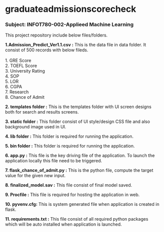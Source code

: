 # graduateadmissionscorecheck

### Subject: INFOT780-002-Applieed Machine Learning

This project repository include below files/folders.

<b>1.Admission_Predict_Ver1.1.csv :</b> This is the data file in data folder. It consist of 500 records with below fileds.<br><br>
    1. GRE Score<br>
    2. TOEFL Score<br>
    3. University Rating<br>
    4. SOP<br>
    5. LOR<br>
    6. CGPA<br>
    7. Research<br>
    8. Chance of Admit <br>

<b>2. templates folder :</b> This is the templates folder with UI screen designs both for search and results screens.

<b>3. static folder :</b> This folder consist of UI style/design CSS file and also background image used in UI.

<b>4. lib folder :</b> This folder is required for running the application.

<b>5. bin folder :</b> This folder is required for running the application.

<b>6. app.py :</b> This file is the key driving file of the application. To launch the application locally this file need to be triggered.

<b>7. flask_chance_of_admit.py :</b> This is the python file, compute the target value for the given new input.

<b>8. finalized_model.sav :</b> This file consist of final model saved.

<b>9. Procfile :</b> This file is required for hosting the application in web.

<b>10. pyvenv.cfg:</b> This is system generated file when application is created in flask.

<b>11. requirements.txt :</b> This file consist of all required python packages which will be auto installed when application is launched.
